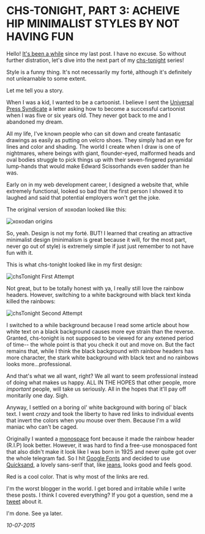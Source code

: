 CHS-TONIGHT, PART 3: ACHEIVE HIP MINIMALIST STYLES BY NOT HAVING FUN
===

Hello! [It's been a while](https://www.youtube.com/watch?v=araU0fZj6oQ) since my last post. I have no excuse. So without further distration, let's dive into the next part of my [chs-tonight](http://chs-tonight.com) series!

Style is a funny thing. It's not necessarily my forté, although it's definitely not unlearnable to some extent. 

Let me tell you a story.

When I was a kid, I wanted to be a cartoonist. I believe I sent the [Universal Press Syndicate](https://en.wikipedia.org/wiki/Universal_Press_Syndicate) a letter asking how to become a successful cartoonist when I was five or six years old. They never got back to me and I abandoned my dream. 

All my life, I've known people who can sit down and create fantasatic drawings as easily as putting on velcro shoes. They simply had an eye for lines and color and shading. The world I create when I draw is one of nightmares, where beings with giant, flounder-eyed, malformed heads and oval bodies struggle to pick things up with their seven-fingered pyramidal lump-hands that would make Edward Scissorhands even sadder than he was. 

Early on in my web development career, I designed a website that, while extremely functional, looked so bad that the first person I showed it to laughed and said that potential employers won't get the joke. 

The original version of xoxodan looked like this: 

![xoxodan origins](./img/chsTonightPt3/xoxodanOrigins.png)

So, yeah. Design is not my forté. BUT! I learned that creating an attractive minimalist design (minimalism is great because it will, for the most part, never go out of style) is extremely simple if just just remember to not have fun with it.

This is what chs-tonight looked like in my first design:

![chsTonight First Attempt](./img/chsTonightPt3/chs-tonightBeta1.png)

Not great, but to be totally honest with ya, I really still love the rainbow headers. However, switching to a white background with black text kinda killed the rainbows:

![chsTonight Second Attempt](./img/chsTonightPt3/chs-tonightBeta2.png)

I switched to a while background because I read some article about how white text on a black background causes more eye strain than the reverse. Granted, chs-tonight is not supposed to be viewed for any extened period of time-- the whole point is that you check it out and move on. But the fact remains that, while I think the black background with rainbow headers has more character, the stark white background with black text and no rainbows looks more...professional. 

And that's what we all want, right? We all want to seem professional instead of doing what makes us happy. ALL IN THE HOPES that other people, more *important* people, will take us seriously. All in the hopes that it'll pay off monitarily one day. Sigh. 

Anyway, I settled on a boring ol' white background with boring ol' black text. I went *crazy* and took the liberty to have red links to individual events that invert the colors when you mouse over them. Because I'm a wild maniac who can't be caged.

Originally I wanted a [monospace](https://en.wikipedia.org/wiki/Monospaced_font) font because it made the rainbow header (R.I.P) look better. However, it was hard to find a free-use monospaced font that also didn't make it look like I was born in 1925 and never quite got over the whole telegram fad. So I hit [Google Fonts](https://www.google.com/fonts) and decided to use [Quicksand](https://www.google.com/fonts/specimen/Quicksand), a lovely sans-serif that, like [jeans](http://dilbert.com/strip/1995-08-08), looks good and feels good. 

Red is a cool color. That is why most of the links are red.

I'm the worst blogger in the world. I get bored and irritable while I write these posts. I think I covered everything? If you got a question, send me a [tweet](https://twitter.com/drdemsyn) about it. 

I'm done. See ya later.

*10-07-2015*